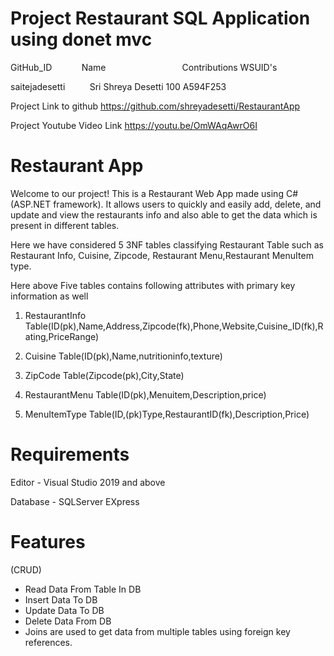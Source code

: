 # Project Restaurant SQL Application using donet mvc

GitHub_ID                    Name                               Contributions   WSUID's

saitejadesetti          Sri Shreya Desetti                      100             A594F253

Project Link to github
https://github.com/shreyadesetti/RestaurantApp

Project Youtube Video Link
https://youtu.be/OmWAqAwrO6I


# Restaurant App

Welcome to our project! This is a Restaurant Web App made using C#(ASP.NET framework). It allows users to quickly and easily add, delete, and update and view the restaurants info and also able to get the data which is present in different tables.

Here we have considered 5 3NF tables classifying Restaurant Table such as Restaurant Info, Cuisine, Zipcode, Restaurant Menu,Restaurant MenuItem type.

Here above Five tables contains following attributes with primary key information as well

1. RestaurantInfo Table(ID(pk),Name,Address,Zipcode(fk),Phone,Website,Cuisine_ID(fk),Rating,PriceRange)

2. Cuisine Table(ID(pk),Name,nutritioninfo,texture)

3. ZipCode Table(Zipcode(pk),City,State)

4. RestaurantMenu Table(ID(pk),Menuitem,Description,price)

5. MenuItemType Table(ID,(pk)Type,RestaurantID(fk),Description,Price)

# Requirements

Editor - Visual Studio 2019 and above

Database - SQLServer EXpress

# Features
(CRUD)
* Read Data From Table In DB
* Insert Data To DB
* Update Data To DB
* Delete Data From DB
* Joins are used to get data from multiple tables using foreign key references.
